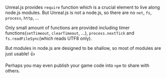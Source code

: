 Unreal.js provides `require` function which is a crucial element to live along node.js modules. But Unreal.js is not a node.js, so there are no `net`, `fs`, `process`, `http`, ...

Only small amount of functions are provided including timer functions(`setTimeout`, `clearTimeout`, ...), `process.nextTick` and `fs.readFileSync`(which reads UTF8 only).

But modules in node.js are designed to be shallow, so most of modules are just usable! :+1: 

Perhaps you may even publish your game code into `npm` to share with others.
